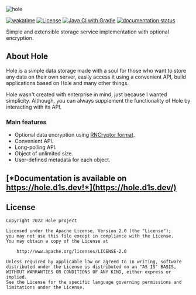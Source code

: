 ![hole](https://github.com/hole-project/hole/blob/main/img/hole-banner.png?raw=true)

[![wakatime](https://wakatime.com/badge/user/e4446807-0aa6-4ba9-92ea-2a7632bc44c9/project/553f1fbf-9c98-48cb-a230-ce120e1c2192.svg)](https://wakatime.com/badge/user/e4446807-0aa6-4ba9-92ea-2a7632bc44c9/project/553f1fbf-9c98-48cb-a230-ce120e1c2192)
[![License](https://img.shields.io/badge/License-Apache_2.0-blue.svg)](https://opensource.org/licenses/Apache-2.0)
[![Java CI with Gradle](https://github.com/hole-project/hole/actions/workflows/gradle.yml/badge.svg?branch=main)](https://github.com/hole-project/hole/actions/workflows/gradle.yml)
[![documentation status](https://img.shields.io/badge/documentation%20status-outdated-red)](https://hole.d1s.dev)

Simple and extensible storage service implementation with optional encryption.

## About Hole

Hole  is a simple data storage made with a soul for those who want to store
any data on their own server, easily access it using a convenient API, build
applications based on Hole and many other things.

Hole wasn't created with enterprise in mind, just because I wanted simplicity.
Although, you can always supplement the functionality of Hole by interacting
with its API.

### Main features

- Optional data encryption using [RNCryptor format](https://github.com/RNCryptor/RNCryptor-Spec/blob/master/RNCryptor-Spec-v3.md).
- Convenient API.
- Long-polling API.
- Object of unlimited size.
- User-defined metadata for each object.

## [*Documentation is available on https://hole.d1s.dev!*](https://hole.d1s.dev/)

## License

```
Copyright 2022 Hole project

Licensed under the Apache License, Version 2.0 (the "License");
you may not use this file except in compliance with the License.
You may obtain a copy of the License at

    http://www.apache.org/licenses/LICENSE-2.0

Unless required by applicable law or agreed to in writing, software
distributed under the License is distributed on an "AS IS" BASIS,
WITHOUT WARRANTIES OR CONDITIONS OF ANY KIND, either express or implied.
See the License for the specific language governing permissions and
limitations under the License.
```
